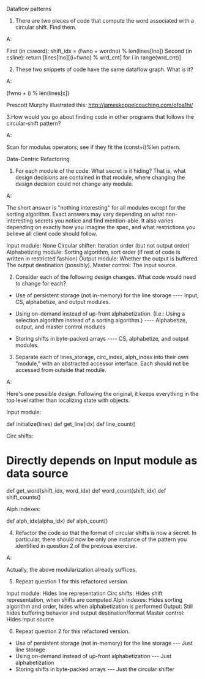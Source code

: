 Dataflow patterns

1. There are two pieces of code that compute the word associated with a circular shift. Find them.

A:

First (in csword): shift_idx = (fwno + wordno) % len(lines[lno])
Second (in csline): return [lines[lno][(i+fwno) % wrd_cnt] for i in range(wrd_cnt)]

2. These two snippets of code have the same dataflow graph. What is it?

A:

(fwno + i) % len(lines[x])

Prescott Murphy illustrated this: http://jameskoppelcoaching.com/ofoa1hi/

3.How would you go about finding code in other programs that follows the circular-shift pattern?

A:

Scan for modulus operators; see if they fit the (const+i)%len pattern.

Data-Centric Refactoring

1. For each module of the code: What secret is it hiding? That is, what design decisions are contained in that module, where changing the design decision could not change any module.

A:

The short answer is "nothing interesting" for all modules except for the sorting algorithm. Exact answers may vary depending on what non-interesting secrets you notice and find mention-able. It also varies depending on exactly how you imagine the spec, and what restrictions you believe all client code should follow.

Input module: None
Circular shifter: Iteration order (but not output order)
Alphabetizing module: Sorting algorithm, sort order (if rest of code is written in restricted fashion)
Output module: Whether the output is buffered. The output destination (possibly).
Master control: The input source.

2. Consider each of the following design changes. What code would need to change for each?

- Use of persistent storage (not in-memory) for the line storage
  ---- Input, CS, alphabetize, and output modules.

- Using on-demand instead of up-front alphabetization. (I.e.: Using a selection algorithm instead of a sorting algorithm.)
  ---- Alphabetize, output, and master control modules

- Storing shifts in byte-packed arrays
  ---- CS, alphabetize, and output modules.

3. Separate each of lines_storage, circ_index, alph_index into their own "module," with an abstracted accessor interface. Each should not be accessed from outside that module.

A:

Here's one possible design. Following the original, it keeps everything in the top level rather than localizing state with objects.

Input module:

def initialize(lines)
def get_line(idx)
def line_count()

Circ shifts:

# Directly depends on Input module as data source

def get_word(shift_idx, word_idx)
def word_count(shift_idx)
def shift_counts()

Alph indexes:

def alph_idx(alpha_idx)
def alph_count()

4. Refactor the code so that the format of circular shifts is now a secret. In particular, there should now be only one instance of the pattern you identified in question 2 of the previous exercise.

A:

Actually, the above modularization already suffices.

5. Repeat question 1 for this refactored version.

Input module: Hides line representation
Circ shifts: Hides shift representation, when shifts are computed
Alph indexes: Hides sorting algorithm and order, hides when alphabetization is performed
Output: Still hides buffering behavior and output destination/format
Master control: Hides input source

6. Repeat question 2 for this refactored version.

- Use of persistent storage (not in-memory) for the line storage
  --- Just line storage
- Using on-demand instead of up-front alphabetization
  --- Just alphabetization
- Storing shifts in byte-packed arrays
  --- Just the circular shifter
